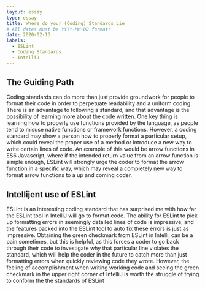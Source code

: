 ```yaml
---
layout: essay
type: essay
title: Where do your (Coding) Standards Lie
# All dates must be YYYY-MM-DD format!
date: 2020-02-13
labels:
  - ESLint
  - Coding Standards
  - IntelliJ
---
```


<h2>The Guiding Path</h2>

Coding standards can do more than just provide groundwork for people to format their code in order to perpetuate readability and a uniform coding. There is an advantage to following a standard, and that advantage is the possibility of learning more about the code written. One key thing is learning how to properly use functions provided by the language, as people tend to misuse native functions or framework functions. However, a coding standard may show a person how to properly format a particular setup, which could reveal the proper use of a method or introduce a new way to write certain lines of code. An example of this would be arrow functions in ES6 Javascript, where if the intended return value from an arrow function is simple enough, ESLint will strongly urge the coder to format the arrow function in a specific way, which may reveal a completely new way to format arrow functions to a up and coming coder. 

<h2>Intellijent use of ESLint</h2>

ESLint is an interesting coding standard that has surprised me with how far the ESLint tool in IntelliJ will go to format code. The ability for ESLint to pick up formatting errors in seemingly detailed lines of code is impressive, and the features packed into the ESLint tool to auto fix these errors is just as impressive. Obtaining the green checkmark from ESLint in Intellij can be a pain sometimes, but this is helpful, as this forces a coder to go back through their code to investigate why that particular line violates the standard, which will help the coder in the future to catch more than just formatting errors when quickly reviewing code they wrote. However, the feeling of accomplishment when writing working code and seeing the green checkmark in the upper right corner of IntelliJ is worth the struggle of trying to conform the the standards of ESLint
